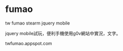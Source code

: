 fumao
=====

tw fumao stearm  jquery mobile

jquery mobile試玩，便利手機使用g0v網站中實況，文字。

twfumao.appspot.com
